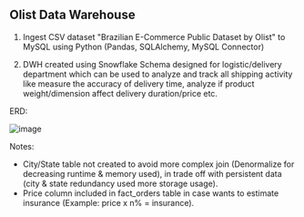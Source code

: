 ## Olist Data Warehouse

1. Ingest CSV dataset "Brazilian E-Commerce Public Dataset by Olist" to MySQL using Python (Pandas, SQLAlchemy, MySQL Connector)

2. DWH created using Snowflake Schema designed for logistic/delivery department which can be used to analyze and track all shipping activity like measure the accuracy of delivery time, analyze if product weight/dimension affect delivery duration/price etc.

ERD:

![image](https://user-images.githubusercontent.com/80158731/151682669-6df4fd16-262c-42ec-9117-2fe89de5004a.png)

Notes:
-	City/State table not created to avoid more complex join (Denormalize for decreasing runtime & memory used), in trade off with persistent data (city & state redundancy used more storage usage).
-	Price column included in fact_orders table in case wants to estimate insurance (Example: price x n% = insurance).

